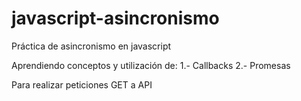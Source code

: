 # javascript-asincronismo
Práctica de asincronismo en javascript 

Aprendiendo conceptos y utilización de:
1.- Callbacks
2.- Promesas

Para realizar peticiones GET a API
